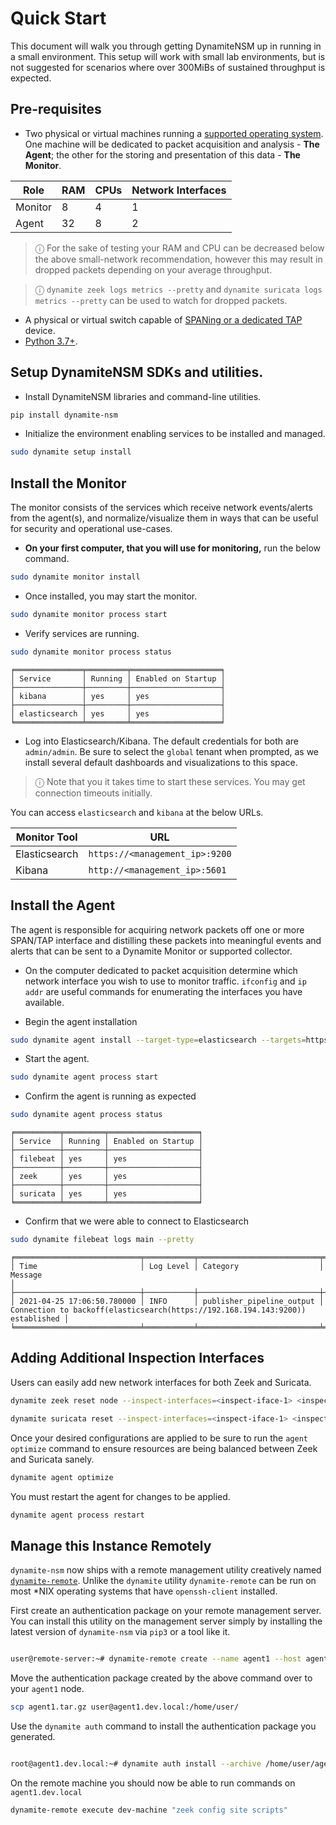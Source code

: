 # Quick Start

This document will walk you through getting DynamiteNSM up in running in a small environment.
This setup will work with small lab environments, but is not suggested for scenarios where over 300MiBs of sustained throughput is expected.

## Pre-requisites

- Two physical or virtual machines running a [supported operating system](/supported_operating_systems). One machine will be dedicated to packet acquisition and analysis - **The Agent**; the other for the storing and presentation of this data - **The Monitor**.

| Role    | RAM | CPUs | Network Interfaces  |
|---------|-----|------|---------------------|
| Monitor | 8   | 4    | 1                   |
| Agent   | 32   | 8    | 2                  |

> ⓘ For the sake of testing your RAM and CPU can be decreased below the above small-network recommendation,
> however this may result in dropped packets depending on your average throughput.

> ⓘ `dynamite zeek logs metrics --pretty` and `dynamite suricata logs metrics --pretty` can be used to watch for dropped packets.


- A physical or virtual switch capable of [SPANing or a dedicated TAP](/requirements/04_span_vs_tap) device.
- [Python 3.7+](https://www.python.org/downloads/).


## Setup DynamiteNSM SDKs and utilities.

- Install DynamiteNSM libraries and command-line utilities.

```bash
pip install dynamite-nsm
```

- Initialize the environment enabling services to be installed and managed.
```bash
sudo dynamite setup install
```

## Install the Monitor

The monitor consists of the services which receive network events/alerts from the agent(s), and normalize/visualize 
them in ways that can be useful for security and operational use-cases.

- **On your first computer, that you will use for monitoring,** run the below command.

```bash
sudo dynamite monitor install
```

- Once installed, you may start the monitor.

```bash
sudo dynamite monitor process start
```

- Verify services are running.

```bash
sudo dynamite monitor process status
```

```
╒═══════════════╤═════════╤════════════════════╕
│ Service       │ Running │ Enabled on Startup │
├───────────────┼─────────┼────────────────────┤
│ kibana        │ yes     │ yes                │
├───────────────┼─────────┼────────────────────┤
│ elasticsearch │ yes     │ yes                │
╘═══════════════╧═════════╧════════════════════╛
```

- Log into Elasticsearch/Kibana. The default credentials for both are `admin/admin`. 
   Be sure to select the `global` tenant when prompted, as we install several default dashboards and visualizations to this space.
> ⓘ Note that you it takes time to start these services. You may get connection timeouts initially. 

You can access `elasticsearch` and `kibana` at the below URLs.

| Monitor Tool  | URL                            |
|---------------|--------------------------------|
| Elasticsearch | `https://<management_ip>:9200` |
| Kibana        | `http://<management_ip>:5601`  |


## Install the Agent

The agent is responsible for acquiring network packets off one or more SPAN/TAP interface and distilling these packets into meaningful 
events and alerts that can be sent to a Dynamite Monitor or supported collector.

- On the computer dedicated to packet acquisition determine which network interface you wish to use to monitor traffic. 
   `ifconfig` and `ip addr` are useful commands for enumerating the interfaces you have available.

- Begin the agent installation

```bash
sudo dynamite agent install --target-type=elasticsearch --targets=https://<monitor-ip-address>:9200 --inspect-interfaces=<mon_iface0> <mon_iface1>
```

- Start the agent.

```bash
sudo dynamite agent process start
```

- Confirm the agent is running as expected

```bash
sudo dynamite agent process status
```

```
╒══════════╤═════════╤════════════════════╕
│ Service  │ Running │ Enabled on Startup │
├──────────┼─────────┼────────────────────┤
│ filebeat │ yes     │ yes                │
├──────────┼─────────┼────────────────────┤
│ zeek     │ yes     │ yes                │
├──────────┼─────────┼────────────────────┤
│ suricata │ yes     │ yes                │
╘══════════╧═════════╧════════════════════╛
```

- Confirm that we were able to connect to Elasticsearch

```bash
sudo dynamite filebeat logs main --pretty
```

```
╒════════════════════════════╤═══════════╤═══════════════════════════╤════════════════════════════════════════════════════════════════════════════════╕
│ Time                       │ Log Level │ Category                  │ Message                                                                        │
├────────────────────────────┼───────────┼───────────────────────────┼────────────────────────────────────────────────────────────────────────────────┤
│ 2021-04-25 17:06:50.780000 │ INFO      │ publisher_pipeline_output │ Connection to backoff(elasticsearch(https://192.168.194.143:9200)) established │
╘════════════════════════════╧═══════════╧═══════════════════════════╧════════════════════════════════════════════════════════════════════════════════╛
```

## Adding Additional Inspection Interfaces

Users can easily add new network interfaces for both Zeek and Suricata.


```bash
dynamite zeek reset node --inspect-interfaces=<inspect-iface-1> <inspect-iface-2>
```

```bash
dynamite suricata reset --inspect-interfaces=<inspect-iface-1> <inspect-iface-2>
```

Once your desired configurations are applied to be sure to run the `agent optimize` command to ensure resources are being
balanced between Zeek and Suricata sanely.

```bash
dynamite agent optimize
```

You must restart the agent for changes to be applied.

```bash
dynamite agent process restart
```

## Manage this Instance Remotely

`dynamite-nsm` now ships with a remote management utility creatively named [`dynamite-remote`](/guides/03_dynamite_remote).
Unlike the `dynamite` utility `dynamite-remote` can be run on most *NIX operating systems that have `openssh-client` installed.

First create an authentication package on your remote management server. 
You can install this utility on the management server simply by installing the latest version of `dynamite-nsm` via `pip3` or a tool like it. 


```bash

user@remote-server:~# dynamite-remote create --name agent1 --host agent1.dev.local --port 22 --description "agent1 traffic sensor"
```

Move the authentication package created by the above command over to your `agent1` node.

```bash
scp agent1.tar.gz user@agent1.dev.local:/home/user/
```

Use the `dynamite auth` command to install the authentication package you generated.

```bash

root@agent1.dev.local:~# dynamite auth install --archive /home/user/agent.tar.gz
```

On the remote machine you should now be able to run commands on `agent1.dev.local`

```bash
dynamite-remote execute dev-machine "zeek config site scripts"
```
